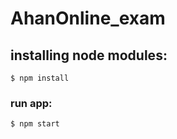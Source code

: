 ﻿# AhanOnline_exam

## installing node modules:
```
$ npm install
```

### run app:
```
$ npm start
```
